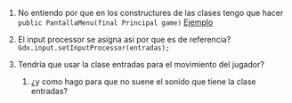 1. No entiendo por que en los constructures de las clases tengo que hacer 	
```public PantallaMenu(final Principal game)``` [Ejemplo](https://github.com/Momosan09/Herreria_Enana/blob/main/core/src/com/mygdx/pantallas/PantallaMenu.java)


2. El input processor se asigna asi por que es de referencia?
```Gdx.input.setInputProcessor(entradas);```

3. Tendria que usar la clase entradas para el movimiento del jugador?
    1. ¿y como hago para que no suene el sonido que tiene la clase entradas?